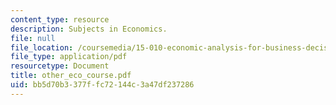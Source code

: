 ```yaml
---
content_type: resource
description: Subjects in Economics.
file: null
file_location: /coursemedia/15-010-economic-analysis-for-business-decisions-fall-2004/bb5d70b3377ffc72144c3a47df237286_other_eco_course.pdf
file_type: application/pdf
resourcetype: Document
title: other_eco_course.pdf
uid: bb5d70b3-377f-fc72-144c-3a47df237286
---
```

